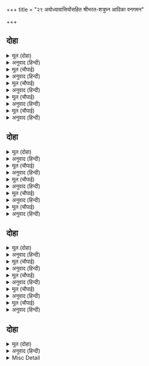 +++
title = "२९ अयोध्यावासियोंसहित श्रीभरत-शत्रुघ्न आदिका वनगमन"

+++


## दोहा


<details><summary>मूल (दोहा)</summary>

जरउ सो संपति सदन सुखु सुहृद मातु पितु भाइ।  
सनमुख होत जो राम पद करै न सहस सहाइ॥ १८५॥
</details>

<details><summary>अनुवाद (हिन्दी)</summary>

वह सम्पत्ति, घर, सुख, मित्र, माता, पिता, भाई जल जाय जो श्रीरामजीके चरणोंके सम्मुख होनेमें हँसते हुए (प्रसन्नतापूर्वक) सहायता न करे॥ १८५॥
</details>

<details><summary>मूल (चौपाई)</summary>

घर घर साजहिं बाहन नाना।  
हरषु हृदयँ परभात पयाना॥  
भरत जाइ घर कीन्ह बिचारू।  
नगरु बाजि गज भवन भँडारू॥
</details>

<details><summary>अनुवाद (हिन्दी)</summary>

घर-घर लोग अनेकों प्रकारकी सवारियाँ सजा रहे हैं। हृदयमें [बड़ा] हर्ष है कि सबेरे चलना है। भरतजीने घर जाकर विचार किया कि नगर, घोड़े, हाथी, महल-खजाना आदि—॥ १॥
</details>

<details><summary>मूल (चौपाई)</summary>

संपति सब रघुपति कै आही।  
जौं बिनु जतन चलौं तजि ताही॥  
तौ परिनाम न मोरि भलाई।  
पाप सिरोमनि साइँ दोहाई॥
</details>

<details><summary>अनुवाद (हिन्दी)</summary>

सारी सम्पत्ति श्रीरघुनाथजीकी है। यदि उसकी [रक्षाकी] व्यवस्था किये बिना उसे ऐसे ही छोड़कर चल दूँ, तो परिणाममें मेरी भलाई नहीं है। क्योंकि स्वामीका द्रोह सब पापोंमें शिरोमणि (श्रेष्ठ) है॥ २॥
</details>

<details><summary>मूल (चौपाई)</summary>

करइ स्वामि हित सेवकु सोई।  
दूषन कोटि देइ किन कोई॥  
अस बिचारि सुचि सेवक बोले।  
जे सपनेहुँ निज धरम न डोले॥
</details>

<details><summary>अनुवाद (हिन्दी)</summary>

सेवक वही है जो स्वामीका हित करे, चाहे कोई करोड़ों दोष क्यों न दे। भरतजीने ऐसा विचारकर ऐसे विश्वासपात्र सेवकोंको बुलाया जो कभी स्वप्नमें भी अपने धर्मसे नहीं डिगे थे॥ ३॥
</details>

<details><summary>मूल (चौपाई)</summary>

कहि सबु मरमु धरमु भल भाषा।  
जो जेहि लायक सो तेहिं राखा॥  
करि सबु जतनु राखि रखवारे।  
राम मातु पहिं भरतु सिधारे॥
</details>

<details><summary>अनुवाद (हिन्दी)</summary>

भरतजीने उनको सब भेद समझाकर फिर उत्तम धर्म बतलाया; और जो जिस योग्य था, उसे उसी कामपर नियुक्त कर दिया। सब व्यवस्था करके, रक्षकोंको रखकर भरतजी राममाता कौसल्याजीके पास गये॥ ४॥
</details>

## दोहा


<details><summary>मूल (दोहा)</summary>

आरत जननी जानि सब भरत सनेह सुजान।  
कहेउ बनावन पालकीं सजन सुखासन जान॥ १८६॥
</details>

<details><summary>अनुवाद (हिन्दी)</summary>

स्नेहके सुजान (प्रेमके तत्त्वको जाननेवाले) भरतजीने सब माताओंको आर्त (दुखी) जानकर उनके लिये पालकियाँ तैयार करने तथा सुखासन यान (सुखपाल) सजानेके लिये कहा॥ १८६॥
</details>

<details><summary>मूल (चौपाई)</summary>

चक्क चक्कि जिमि पुर नर नारी।  
चहत प्रात उर आरत भारी॥  
जागत सब निसि भयउ बिहाना।  
भरत बोलाए सचिव सुजाना॥
</details>

<details><summary>अनुवाद (हिन्दी)</summary>

नगरके नर-नारी चकवे-चकवीकी भाँति हृदयमें अत्यन्त आर्त होकर प्रातःकालका होना चाहते हैं। सारी रात जागते-जागते सबेरा हो गया। तब भरतजीने चतुर मन्त्रियोंको बुलवाया—॥ १॥
</details>

<details><summary>मूल (चौपाई)</summary>

कहेउ लेहु सबु तिलक समाजू।  
बनहिं देब मुनि रामहि राजू॥  
बेगि चलहु सुनि सचिव जोहारे।  
तुरत तुरग रथ नाग सँवारे॥
</details>

<details><summary>अनुवाद (हिन्दी)</summary>

और कहा—तिलकका सब सामान ले चलो। वनमें ही मुनि वसिष्ठजी श्रीरामचन्द्रजीको राज्य देंगे, जल्दी चलो। यह सुनकर मन्त्रियोंने वन्दना की और तुरंत घोड़े, रथ और हाथी सजवा दिये॥ २॥
</details>

<details><summary>मूल (चौपाई)</summary>

अरुंधती अरु अगिनि समाऊ।  
रथ चढ़ि चले प्रथम मुनिराऊ॥  
बिप्र बृंद चढ़ि बाहन नाना।  
चले सकल तप तेज निधाना॥
</details>

<details><summary>अनुवाद (हिन्दी)</summary>

सबसे पहले मुनिराज वसिष्ठजी अरुन्धती और अग्निहोत्रकी सब सामग्रीसहित रथपर सवार होकर चले। फिर ब्राह्मणोंके समूह, जो सब-के-सब तपस्या और तेजके भण्डार थे, अनेकों सवारियोंपर चढ़कर चले॥ ३॥
</details>

<details><summary>मूल (चौपाई)</summary>

नगर लोग सब सजि सजि जाना।  
चित्रकूट कहँ कीन्ह पयाना॥  
सिबिका सुभग न जाहिं बखानी।  
चढ़ि चढ़ि चलत भईं सब रानी॥
</details>

<details><summary>अनुवाद (हिन्दी)</summary>

नगरके सब लोग रथोंको सजा-सजाकर चित्रकूटको चल पड़े। जिनका वर्णन नहीं हो सकता, ऐसी सुन्दर पालकियोंपर चढ़-चढ़कर सब रानियाँ चलीं॥ ४॥
</details>

## दोहा


<details><summary>मूल (दोहा)</summary>

सौंपि नगर सुचि सेवकनि सादर सकल चलाइ।  
सुमिरि राम सिय चरन तब चले भरत दोउ भाइ॥ १८७॥
</details>

<details><summary>अनुवाद (हिन्दी)</summary>

विश्वासपात्र सेवकोंको नगर सौंपकर और सबको आदरपूर्वक रवाना करके, तब श्रीसीतारामजीके चरणोंको स्मरण करके भरत-शत्रुघ्न दोनों भाई चले॥ १८७॥
</details>

<details><summary>मूल (चौपाई)</summary>

राम दरस बस सब नर नारी।  
जनु करि करिनि चले तकि बारी॥  
बन सिय रामु समुझि मन माहीं।  
सानुज भरत पयादेहिं जाहीं॥
</details>

<details><summary>अनुवाद (हिन्दी)</summary>

श्रीरामचन्द्रजीके दर्शनके वशमें हुए (दर्शनकी अनन्य लालसासे) सब नर-नारी ऐसे चले मानो प्यासे हाथी-हथिनी जलको तककर [बड़ी तेजीसे बावले-से हुए] जा रहे हों। श्रीसीतारामजी [सब सुखोंको छोड़कर] वनमें हैं, मनमें ऐसा विचार करके छोटे भाई शत्रुघ्नजीसहित भरतजी पैदल ही चले जा रहे हैं॥ १॥
</details>

<details><summary>मूल (चौपाई)</summary>

देखि सनेहु लोग अनुरागे।  
उतरि चले हय गय रथ त्यागे॥  
जाइ समीप राखि निज डोली।  
राम मातु मृदु बानी बोली॥
</details>

<details><summary>अनुवाद (हिन्दी)</summary>

उनका स्नेह देखकर लोग प्रेममें मग्न हो गये और सब घोड़े, हाथी, रथोंको छोड़कर उनसे उतरकर पैदल चलने लगे। तब श्रीरामचन्द्रजीकी माता कौसल्याजी भरतजीके पास जाकर और अपनी पालकी उनके समीप खड़ी करके कोमल वाणीसे बोलीं—॥ २॥
</details>

<details><summary>मूल (चौपाई)</summary>

तात चढ़हु रथ बलि महतारी।  
होइहि प्रिय परिवारु दुखारी॥  
तुम्हरें चलत चलिहि सबु लोगू।  
सकल सोक कृस नहिं मग जोगू॥
</details>

<details><summary>अनुवाद (हिन्दी)</summary>

हे बेटा! माता बलैयाँ लेती है, तुम रथपर चढ़ जाओ, नहीं तो सारा प्यारा परिवार दुखी हो जायगा। तुम्हारे पैदल चलनेसे सभी लोग पैदल चलेंगे। शोकके मारे सब दुबले हो रहे हैं, पैदल रास्तेके (पैदल चलनेके) योग्य नहीं हैं॥ ३॥
</details>

<details><summary>मूल (चौपाई)</summary>

सिर धरि बचन चरन सिरु नाई।  
रथ चढ़ि चलत भए दोउ भाई॥  
तमसा प्रथम दिवस करि बासू।  
दूसर गोमति तीर निवासू॥
</details>

<details><summary>अनुवाद (हिन्दी)</summary>

माताकी आज्ञाको सिर चढ़ाकर और उनके चरणोंमें सिर नवाकर दोनों भाई रथपर चढ़कर चलने लगे। पहले दिन तमसापर वास (मुकाम) करके दूसरा मुकाम गोमतीके तीरपर किया॥ ४॥
</details>

## दोहा


<details><summary>मूल (दोहा)</summary>

पय अहार फल असन एक निसि भोजन एक लोग।  
करत राम हित नेम ब्रत परिहरि भूषन भोग॥ १८८॥
</details>

<details><summary>अनुवाद (हिन्दी)</summary>

कोई दूध ही पीते, कोई फलाहार करते और कुछ लोग रातको एक ही बार भोजन करते हैं। भूषण और भोग-विलासको छोड़कर सब लोग श्रीरामचन्द्रजीके लिये नियम और व्रत करते हैं॥ १८८॥
</details>

<details><summary>Misc Detail</summary>


</details>
